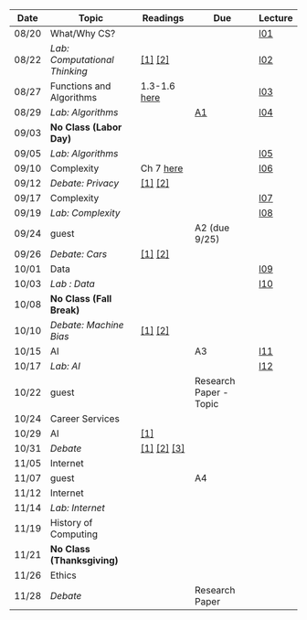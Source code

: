 

| Date   | Topic                      | Readings                      | Due           | Lecture      |
| ------ |----------------------------|-------------------------------|---------------|--------------|
| 08/20  | What/Why CS?               |                               |               | [l01](lec/l01/main.ipynb)             |
| 08/22  | *Lab: Computational Thinking* | [[1]](http://robpatro.com/blog/?p=207) [[2]](https://www.cs.cmu.edu/~wing/publications/Wing06.pdf)                              |               |  [l02](lec/l02/main.ipynb)            |
| 08/27  | Functions and Algorithms   | 1.3-1.6 [here](http://interactivepython.org/runestone/static/pythonds/index.html)                              |             |              [l03](lec/l03/main.ipynb)  |
| 08/29  | *Lab: Algorithms*            |                               | [A1](assignments/a1/)              |       [l04](lec/l04/main.ipynb)       |
| 09/03  | **No Class (Labor Day)**   |                               |               |              |
| 09/05  | *Lab: Algorithms*            |                               |               |     [l05](https://trinket.io/python/e0bbb853e7)         |
| 09/10  | Complexity                 | Ch 7 [here](https://www.cs.hmc.edu/csforall/HowHardIsThisProblem/HowHardIsThisProblem.html)                              |               |              [l06](lec/l06/main.ipynb) |
| 09/12  | *Debate: Privacy*                     | [[1]](https://www.theatlantic.com/technology/archive/2018/08/the-age-of-privacy-nihilism-is-here/568198/) [[2]](https://www.theatlantic.com/technology/archive/2013/08/what-does-it-really-matter-if-companies-are-tracking-us-online/278692/)                              |               |              |
| 09/17  | Complexity                 |                               |               |              [l07](lec/l07/main.ipynb) |
| 09/19  | *Lab: Complexity*            |                               |               |             [l08](lec/l08/main.ipynb) |
| 09/24  | guest                       |                               | A2 (due 9/25)           |              |
| 09/26  | *Debate: Cars*                     |  [[1]](https://news.stanford.edu/2017/05/22/stanford-scholars-researchers-discuss-key-ethical-questions-self-driving-cars-present/) [[2]](https://www.ncbi.nlm.nih.gov/pmc/articles/PMC5343691/)                             |               |              |
| 10/01  | Data                       |                               |               |              [l09](lec/l09/main.ipynb) |
| 10/03  | *Lab : Data*                 |                               |               |              [l10](lec/l10/main.ipynb) |
| 10/08  | **No Class (Fall Break)**  |                               |               |              |
| 10/10  | *Debate: Machine Bias*     | [[1]](http://approximatelycorrect.com/2016/11/07/the-foundations-of-algorithmic-bias/) [[2]](https://www.propublica.org/article/machine-bias-risk-assessments-in-criminal-sentencing)                              |               |              |
| 10/15  | AI                         |                               | A3            |           [l11](lec/l11/main.ipynb)   |
| 10/17  | *Lab: AI*                        |                               |               |         [l12](lec/l12/main.ipynb)      |
| 10/22  | guest                      |                               | Research Paper - Topic              |              |
| 10/24  | Career Services                      |                               |               |              |
| 10/29  | AI                         |   [[1]](https://medium.com/@mijordan3/artificial-intelligence-the-revolution-hasnt-happened-yet-5e1d5812e1e7)                            |               |              |
| 10/31  | *Debate*                     |  [[1]](https://beyondlabels.ustiger.net/wp-content/uploads/2017/09/20170905-Workers_-Fear-Not-the-Robot-Apocalypse-WSJ.pdf) [[2]](http://cs.iit.edu/~culotta/robots.pdf) [[3]](http://cs.iit.edu/~culotta/robots2.pdf)                             |               |              |
| 11/05  | Internet                   |                               |               |              |
| 11/07  | guest                      |                               | A4            |              |
| 11/12  | Internet                   |                               |               |              |
| 11/14  | *Lab: Internet*              |                               |               |              |
| 11/19  | History of Computing       |                               |               |              |
| 11/21  | **No Class (Thanksgiving)**|                               |               |              |
| 11/26  | Ethics                     |                               |               |              |
| 11/28  | *Debate*               |                               | Research Paper|              |
